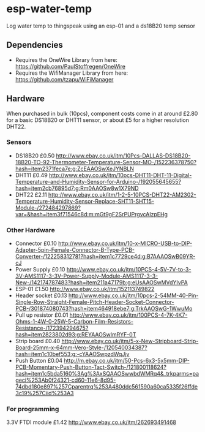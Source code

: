 # esp-water-temp
Log water temp to thingspeak using an esp-01 and a ds18B20 temp sensor

## Dependencies
- Requires the OneWire Library from here: https://github.com/PaulStoffregen/OneWire
- Requires the WifiManager Library from here: https://github.com/tzapu/WiFiManager

## Hardware
When purchased in bulk (10pcs), component costs come in at around £2.80 for a basic DS18B20 or DHT11 sensor, or about £5 for a higher resolution DHT22.

### Sensors
- DS18B20 £0.50 http://www.ebay.co.uk/itm/10Pcs-DALLAS-DS18B20-18B20-TO-92-Thermometer-Temperature-Sensor-MO-/152236378750?hash=item2371feca7e:g:ZcEAAOSwXeJYNBLN
- DHT11 £0.49 http://www.ebay.co.uk/itm/10pcs-DHT11-DHT-11-Digital-Temperature-and-Humidity-Sensor-for-Arduino-/192055645655?hash=item2cb76895d7:g:Rm0AAOSw8w1X79ND
- DHT22 £2.11 http://www.ebay.co.uk/itm/1-2-5-10PCS-DHT22-AM2302-Temperature-Humidity-Sensor-Replace-SHT11-SHT15-Module-/272484297869?var=&hash=item3f71546c8d:m:mGt9gF2SrPUPrgvcAIzpEHg

### Other Hardware
- Connector £0.10 http://www.ebay.co.uk/itm/10-x-MICRO-USB-to-DIP-Adapter-5pin-Female-Connector-B-Type-PCB-Converter-/122258312781?hash=item1c7729ce4d:g:B7AAAOSwB09YR-cJ
- Power Supply £0.10 http://www.ebay.co.uk/itm/10PCS-4-5V-7V-to-3-3V-AMS1117-3-3V-Power-Supply-Module-AMS1117-3-3-New-/142174787483?hash=item211a47179b:g:eUsAAOSwMVdYIvPA
- ESP-01 £1.50 http://www.ebay.co.uk/itm/152113749822
- Header socket £0.13 http://www.ebay.co.uk/itm/10pcs-2-54MM-40-Pin-Single-Row-Straight-Female-Pitch-Header-Socket-Connector-PCB-/301874080743?hash=item464918ebe7:g:TrkAAOSwG-1WwuMo
- Pull up resistor £0.01 http://www.ebay.co.uk/itm/100PCS-4-7K-4K7-Ohms-1-4W-0-25W-5-Carbon-Film-Resistors-Resistance-/172394294675?hash=item2823802d93:g:REYAAOSwImRYF-0T
- Strip board £0.40 http://www.ebay.co.uk/itm/5-x-New-Stripboard-Strip-Board-25mm-x-64mm-Vero-Style-/120540034387?hash=item1c10bef553:g:-cYAAOSwpzdWqJjv
- Push Button £0.04 http://m.ebay.co.uk/itm/50-Pcs-6x3-5x5mm-DIP-PCB-Momentary-Push-Button-Tact-Switch-/121800118624?hash=item1c5bda5160%3Ag%3AxSQAAOSwwbdWMRq4&_trkparms=pageci%253Ab0f24321-cd60-11e6-8d95-74dbd180e897%257Cparentrq%253A480ddc561590a60ca5335f26ffde3c19%257Ciid%253A3

### For programming
3.3V FTDI module £1.42 http://www.ebay.co.uk/itm/262693491468

